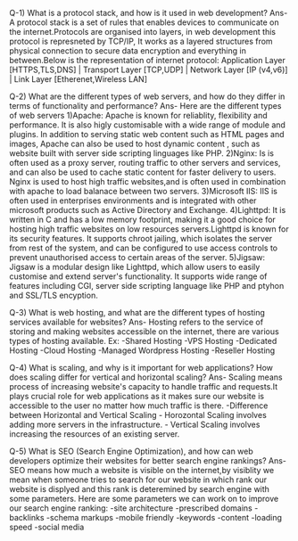 Q-1) What is a protocol stack, and how is it used in web development?
Ans- A protocol stack is a set of rules that enables devices to communicate on the internet.Protocols are organised into layers, in web development this protocol is represneted by TCP/IP, It works as a layered structures from physical connection to secure data encryption and everything in between.Below is the representation of internet protocol:
Application Layer [HTTPS,TLS,DNS]
|
Transport Layer [TCP,UDP]
|
Network Layer [IP (v4,v6)]
|
Link Layer [Etherenet,Wireless LAN]

Q-2) What are the different types of web servers, and how do they differ in terms of functionality and performance?
Ans- Here are the different types of web servers
1)Apache: Apache is known for reliablity, flexibility and performance. It is also higly customisable with a wide range of module and plugins. In addition to serving static web content such as HTML pages and images, Apache can also be used to host dynamic content , such as website built with server side scripting linguages like PHP.
2)Nginx: Is is often used as a proxy server, routing traffic to other servers and services, and can also be used to cache static content for faster delivery to users. Nginx is used to host high traffic websites,and is often used in combination with apache to load balanace between two servers.
3)Microsoft IIS: IIS is often used in enterprises environments and is integrated with other microsoft products such as Active Directory and Exchange.
4)Lighttpd: It is written in C and has a low memory footprint, making it a good choice for hosting high traffic websites on low resources servers.Lighttpd is known for its security features. It supports chroot jailing, which isolates the server from rest of the system, and can be configured to use access controls to prevent unauthorised access to certain areas of the server.
5)Jigsaw: Jigsaw is a modular design like Lighttpd, which allow users to easily customise and extend server's functionality. It supports wide range of features including CGI, server side scripting language like PHP and ptyhon and SSL/TLS encyption.

Q-3) What is web hosting, and what are the different types of hosting services available for websites?
Ans- Hosting refers to the service of storing and making websites accessible on the internet, there are various types of hosting available. Ex:
-Shared Hosting
-VPS Hosting
-Dedicated Hosting
-Cloud Hosting
-Managed Wordpress Hosting
-Reseller Hosting

Q-4) What is scaling, and why is it important for web applications? How does scaling differ for vertical and horizontal scaling?
Ans- Scaling means process of increasing website's capacity to handle traffic and requests.It plays crucial role for web applications as it makes sure our website is accessible to the user no matter how much traffic is there.
-Difference between Horizontal and Vertical Scaling - Horozontal Scaling involves adding more servers in the infrastructure. - Vertical Scaling involves increasing the resources of an existing server.

Q-5) What is SEO (Search Engine Optimization), and how can web developers optimize their websites for better search engine rankings?
Ans- SEO means how much a website is visible on the internet,by visiblity we mean when someone tries to search for our website in which rank our website is displyed and this rank is deteremined by search engine with some parameters.
Here are some parameters we can work on to improve our search engine ranking:
-site architecture
-prescribed domains
-backlinks
-schema markups
-mobile friendly
-keywords
-content
-loading speed
-social media
